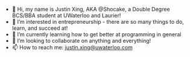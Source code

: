 - 👋 Hi, my name is Justin Xing, AKA @Shocake, a Double Degree BCS/BBA student at UWaterloo and Laurier!
- 👀 I’m interested in entrepreneurship - there are so many things to do, learn, and succeed at!
- 🌱 I’m currently learning how to get better at programming in general
- 💞️ I’m looking to collaborate on anything and everything!
- 📫 How to reach me: justin.xing@uwaterloo.com
